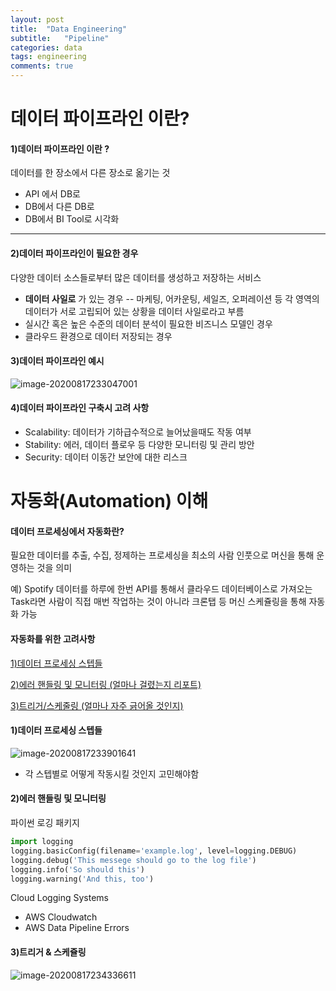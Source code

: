```yaml
---
layout: post
title:  "Data Engineering"
subtitle:   "Pipeline"
categories: data
tags: engineering
comments: true
---
```

# 데이터 파이프라인 이란?

#### 1)데이터 파이프라인 이란 ?

데이터를 한 장소에서 다른 장소로 옮기는 것

- API 에서 DB로
- DB에서 다른 DB로
- DB에서 BI Tool로 시각화
---

#### 2)데이터 파이프라인이 필요한 경우

다양한 데이터 소스들로부터 많은 데이터를 생성하고 저장하는 서비스

- **데이터 사일로** 가 있는 경우 -- 마케팅, 어카운팅, 세일즈, 오퍼레이션 등 각 영역의 데이터가 서로 고립되어 있는 상황을 데이터 사일로라고 부름 
- 실시간 혹은 높은 수준의 데이터 분석이 필요한 비즈니스 모델인 경우
- 클라우드 환경으로 데이터 저장되는 경우

#### 3)데이터 파이프라인 예시

![image-20200817233047001](https://shoman2.github.io/assets/img/docs/image-20200817233047001.png)

#### 4)데이터 파이프라인 구축시 고려 사항

- Scalability: 데이터가 기하급수적으로 늘어났을때도 작동 여부
- Stability: 에러, 데이터 플로우 등 다양한 모니터링 및 관리 방안
- Security: 데이터 이동간 보안에 대한 리스크

# 자동화(Automation) 이해

#### 데이터 프로세싱에서 자동화란?

필요한 데이터를 추출, 수집, 정제하는 프로세싱을 최소의 사람 인풋으로 머신을 통해 운영하는 것을 의미

예) Spotify 데이터를 하루에 한번 API를 통해서 클라우드 데이터베이스로 가져오는 Task라면 사람이 직접 매번 작업하는 것이 아니라 크론탭 등 머신 스케쥴링을 통해 자동화 가능

#### 자동화를 위한 고려사항

<u>1)데이터 프로세싱 스텝들</u>

<u>2)에러 핸들링 및 모니터링 (얼마나 걸렸는지 리포트)</u>

<u>3)트리거/스케줄링 (얼마나 자주 긁어올 것인지)</u>

#### 1)데이터 프로세싱 스텝들

![image-20200817233901641](https://shoman2.github.io/assets/img/image-20200817233901641.png)

- 각 스텝별로 어떻게 작동시킬 것인지 고민해야함

#### 2)에러 핸들링 및 모니터링

파이썬 로깅 패키지

```python
import logging
logging.basicConfig(filename='example.log', level=logging.DEBUG)
logging.debug('This messege should go to the log file')
logging.info('So should this')
logging.warning('And this, too')
```

Cloud Logging Systems

- AWS Cloudwatch
- AWS Data Pipeline Errors

#### 3)트리거 & 스케쥴링

![image-20200817234336611](https://shoman2.github.io/assets/img/image-20200817234336611.png)


